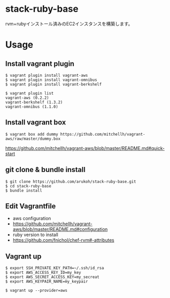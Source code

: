 stack-ruby-base
===============

rvm+rubyインストール済みのEC2インスタンスを構築します。

Usage
=====

## Install vagrant plugin
```
$ vagrant plugin install vagrant-aws
$ vagrant plugin install vagrant-omnibus
$ vagrant plugin install vagrant-berkshelf

$ vagrant plugin list
vagrant-aws (0.2.2)
vagrant-berkshelf (1.3.2)
vagrant-omnibus (1.1.0)
```

## Install vagrant box
```
$ vagrant box add dummy https://github.com/mitchellh/vagrant-aws/raw/master/dummy.box
```
https://github.com/mitchellh/vagrant-aws/blob/master/README.md#quick-start

## git clone & bundle install
```
$ git clone https://github.com/arukoh/stack-ruby-base.git
$ cd stack-ruby-base
$ bundle install
```

## Edit Vagrantfile
* aws configuration
 * https://github.com/mitchellh/vagrant-aws/blob/master/README.md#configuration
* ruby version to install
 * https://github.com/fnichol/chef-rvm#-attributes

## Vagrant up
```
$ export SSH_PRIVATE_KEY_PATH=~/.ssh/id_rsa
$ export AWS_ACCESS_KEY_ID=my_key
$ export AWS_SECRET_ACCESS_KEY=my_secreat
$ export AWS_KEYPAIR_NAME=my_keypair

$ vagrant up --provider=aws
```

